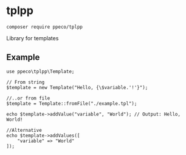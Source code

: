 # tplpp 
```shell
composer require ppeco/tplpp
```

Library for templates

## Example
```injectablephp
use ppeco\tplpp\Template;

// From string
$template = new Template("Hello, {\$variable.'!'}");

//..or from file
$template = Template::fromFile("./example.tpl");

echo $template->addValue("variable", "World"); // Output: Hello, World!

//Alternative
echo $template->addValues([
    "variable" => "World"
]);
```